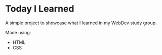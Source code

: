 # Today I Learned

A simple project to showcase what I learned in my WebDev study group.

Made using:

- HTML
- CSS

